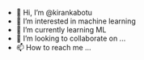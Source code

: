 - 👋 Hi, I’m @kirankabotu
- 👀 I’m interested in machine learning 
- 🌱 I’m currently learning ML
- 💞️ I’m looking to collaborate on ...
- 📫 How to reach me ...

<!---
kirankabothu/kirankabothu is a ✨ special ✨ repository because its `README.md` (this file) appears on your GitHub profile.
You can click the Preview link to take a look at your changes.
--->
